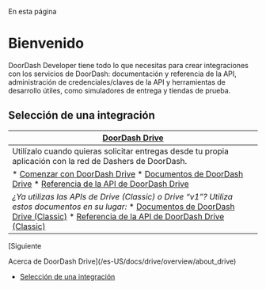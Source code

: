 En esta página

# Bienvenido

DoorDash Developer tiene todo lo que necesitas para crear integraciones con los servicios de DoorDash: documentación y referencia de la API, administración de credenciales/claves de la API y herramientas de desarrollo útiles, como simuladores de entrega y tiendas de prueba.

## Selección de una integración[​](#selección-de-una-integración "Enlace directo al encabezado")

| [DoorDash Drive](/es-US/docs/drive/tutorials/get_started) |
| --- |
| Utilízalo cuando quieras solicitar entregas desde tu propia aplicación con la red de Dashers de DoorDash. |
| * [Comenzar con DoorDash Drive](/es-US/docs/drive/tutorials/get_started) * [Documentos de DoorDash Drive](/es-US/docs/drive/overview/about_drive) * [Referencia de la API de DoorDash Drive](/es-US/api/drive) |
| *¿Ya utilizas las APIs de Drive (Classic) o Drive “v1”? Utiliza estos documentos en su lugar:*  * [Documentos de DoorDash Drive (Classic)](/es-US/docs/drive_classic/overview/release_notes) * [Referencia de la API de DoorDash Drive (Classic)](/es-US/api/drive_classic) |

[Siguiente

Acerca de DoorDash Drive](/es-US/docs/drive/overview/about_drive)

* [Selección de una integración](#selección-de-una-integración)